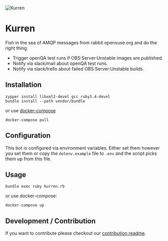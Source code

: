 ![Kurren](https://upload.wikimedia.org/wikipedia/commons/thumb/d/da/Greetsiel_Krabbenkutter_Hafen.JPG/320px-Greetsiel_Krabbenkutter_Hafen.JPG)

# Kurren

Fish in the sea of AMQP messages from rabbit.opensuse.org and do the right thing.

- Trigger openQA test runs if OBS:Server:Unstable images are published.
- Notify via slack/mail about openQA test runs.
- Notify via slack/trello about failed OBS:Server:Unstable builds.

## Installation

```shell
zypper install libxml2-devel gcc ruby3.4-devel
bundle install --path vendor/bundle
```

or use [docker-compose](https://docs.docker.com/compose/)

```shell
docker-compose pull
```

## Configuration

This bot is configured via environment variables. Either set them however you set them
or copy the `dotenv.example` file to `.env` and the script picks them up from this file.

## Usage
```shell
bundle exec ruby kurren.rb
```

or use docker-compose:

```shell
docker-compose up
```

## Development / Contribution

If you want to contribute please checkout our [contribution readme](CONTRIBUTING.md).
